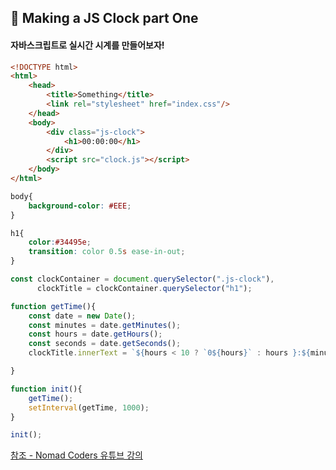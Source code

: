 
## 📖 Making a JS Clock part One
#### 자바스크립트로 실시간 시계를 만들어보자!

```html
<!DOCTYPE html>
<html>
    <head>
        <title>Something</title>
        <link rel="stylesheet" href="index.css"/>
    </head>
    <body>
        <div class="js-clock">
            <h1>00:00:00</h1>
        </div>
        <script src="clock.js"></script>
    </body>
</html>
```

```css
body{
    background-color: #EEE;    
}

h1{
    color:#34495e;
    transition: color 0.5s ease-in-out;
}
```

```javascript
const clockContainer = document.querySelector(".js-clock"),
      clockTitle = clockContainer.querySelector("h1");

function getTime(){
    const date = new Date();
    const minutes = date.getMinutes();
    const hours = date.getHours();
    const seconds = date.getSeconds();
    clockTitle.innerText = `${hours < 10 ? `0${hours}` : hours }:${minutes < 10 ? `0${minutes}` : minutes}:${seconds < 10 ? `0${seconds}` : seconds }`;

}

function init(){
    getTime();
    setInterval(getTime, 1000);
}

init();
```




[참조 - Nomad Coders 유튜브 강의](https://youtu.be/f0nBj0YMBUI?list=PLLUCyU7SBaR7tOMe-ySJ5Uu1UlEBznxTr)
